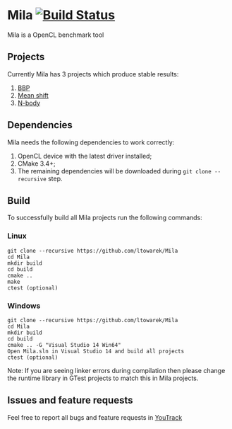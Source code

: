 # Mila [![Build Status](https://travis-ci.org/ltowarek/Mila.svg?branch=master)](https://travis-ci.org/ltowarek/Mila)
Mila is a OpenCL benchmark tool

## Projects
Currently Mila has 3 projects which produce stable results:

1. [BBP](bbp)
1. [Mean shift](mean_shift)
1. [N-body](n_body)

## Dependencies
Mila needs the following dependencies to work correctly:

1. OpenCL device with the latest driver installed;
1. CMake 3.4+;
1. The remaining dependencies will be downloaded during `git clone --recursive` step.

## Build
To successfully build all Mila projects run the following commands:

### Linux
    git clone --recursive https://github.com/ltowarek/Mila
    cd Mila
    mkdir build
    cd build
    cmake ..
    make
    ctest (optional)

### Windows
    git clone --recursive https://github.com/ltowarek/Mila
    cd Mila
    mkdir build
    cd build
    cmake .. -G "Visual Studio 14 Win64"
    Open Mila.sln in Visual Studio 14 and build all projects
    ctest (optional)

Note: If you are seeing linker errors during compilation then please change the runtime library in GTest projects to match
this in Mila projects.

## Issues and feature requests
Feel free to report all bugs and feature requests in [YouTrack](http://mila.myjetbrains.com/youtrack/issues)
